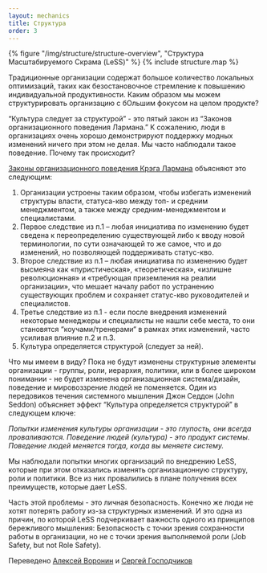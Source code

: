 ```yaml
---
layout: mechanics
title: Структура
order: 3
---
```


<div>
  {% figure "/img/structure/structure-overview", "Структура Масштабируемого Скрама (LeSS)" %}
  {% include structure.map %}
</div>

Традиционные организации содержат большое количество локальных оптимизаций, таких как безостановочное стремление к повышению индивидуальной продуктивности. Каким образом мы можем структурировать организацию с бОльшим фокусом на целом продукте?

“Культура следует за структурой” - это пятый закон из “Законов организационного поведения Лармана.” К сожалению, люди в организациях очень хорошо демонстрируют поддержку модных изменений ничего при этом не делая. Мы часто наблюдали такое поведение. Почему так происходит?

[Законы организационного поведения Крэга Лармана](https://craiglarman.com/wiki/index.php?title=Larman%27s_Laws_of_Organizational_Behavior) объясняют это следующим:

1. Организации устроены таким образом, чтобы избегать изменений структуры власти, статуса-кво между топ- и средним менеджментом, а также между средним-менеджментом и специалистами.
2. Первое следствие из п.1 – любая инициатива по изменению будет сведена к переопределению существующей либо к вводу новой терминологии, по сути означающей то же самое, что и до изменений, но позволяющей поддерживать статус-кво.
3. Второе следствие из п.1 – любая инициатива по изменению будет высмеяна как «пуристическая», «теоретическая», «излишне революционная» и «требующая приземления на реалии организации», что мешает началу работ по устранению существующих проблем и сохраняет статус-кво руководителей и специалистов.
4. Третье следствие из п.1 - если после внедрения изменений некоторые менеджеры и специалисты не нашли себе места, то они становятся “коучами/тренерами“ в рамках этих изменений, часто усиливая влияние п.2 и п.3.
5. Культура определяется структурой (следует за ней).

Что мы имеем в виду? Пока не будут изменены структурные элементы организации - группы, роли, иерархия, политики, или в более широком понимании - не будет изменена организационная система/дизайн, поведение и мировоззрение людей не поменяется. Один из передовиков течения системного мышления Джон Седдон (John Seddon) объясняет эффект “Культура определяется структурой” в следующем ключе:

*Попытки изменения культуры организации - это глупость, они всегда проваливаются. Поведение людей (культура) - это продукт системы. Поведение людей меняется тогда, когда вы меняете систему.*

Мы наблюдали попытки многих организаций по внедрению LeSS, которые при этом отказались изменять организационную структуру, роли и политики. Все из них провалились в плане получения всех преимуществ, которые дает LeSS. 

Часть этой проблемы - это личная безопасность. Конечно же люди не хотят потерять работу из-за структурных изменений. И это одна из причин, по которой LeSS подчеркивает важность одного из принципов бережливого мышления: Безопасность с точки зрения сохранности работы в организации, но не с точки зрения выполняемой роли (Job Safety, but not Role Safety).

Переведено [Алексей Воронин](https://scrumtrek.ru/trainer/4595/aleksey-voronin/) и [Сергей Господчиков](https://less.works/ru/profiles/sergey-gospodchikov)